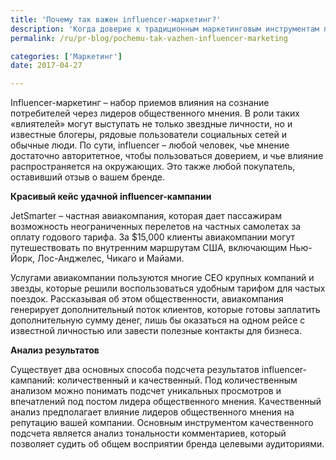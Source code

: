 ```yaml
---
title: 'Почему так важен influencer-маркетинг?'
description: 'Когда доверие к традиционным маркетинговым инструментам падает, потребители начинают поиск новых индикаторов качества продуктов. Сейчас именно то время, когда компаниям стоит заострить свое внимание на приемах influencer-маркетинга.'
permalink: /ru/pr-blog/pochemu-tak-vazhen-influencer-marketing

categories: ['Маркетинг']
date: 2017-04-27

---
```

<p>Influencer-маркетинг &ndash; набор приемов влияния на сознание потребителей через лидеров общественного мнения. В роли таких &laquo;влиятелей&raquo; могут выступать не только звездные личности, но и известные блогеры, рядовые пользователи социальных сетей и обычные люди. По сути, influencer &ndash; любой человек, чье мнение достаточно авторитетное, чтобы пользоваться доверием, и чье влияние распространяется на окружающих. Это также любой покупатель, оставивший отзыв о вашем бренде.</p>
<p><strong>Красивый кейс удачной influencer-кампании</strong></p>
<p>JetSmarter &ndash; частная авиакомпания, которая дает пассажирам возможность неограниченных перелетов на частных самолетах за оплату годового тарифа. За $15,000 клиенты авиакомпании могут путешествовать по внутренним маршрутам США, включающим Нью-Йорк, Лос-Анджелес, Чикаго и Майами.</p>
<p>Услугами авиакомпании пользуются многие CEO крупных компаний и звезды, которые решили воспользоваться удобным тарифом для частых поездок. Рассказывая об этом общественности, авиакомпания генерирует дополнительный поток клиентов, которые готовы заплатить дополнительную сумму денег, лишь бы оказаться на одном рейсе с известной личностью или завести полезные контакты для бизнеса.</p>
<p><strong>Анализ результатов</strong></p>
<p>Существует два основных способа подсчета результатов influencer-кампаний: количественный и качественный. Под количественным анализом можно понимать подсчет уникальных просмотров и впечатлений под постом лидера общественного мнения. Качественный анализ предполагает влияние лидеров общественного мнения на репутацию вашей компании. Основным инструментом качественного подсчета является анализ тональности комментариев, который позволяет судить об общем восприятии бренда целевыми аудиториями.</p>

